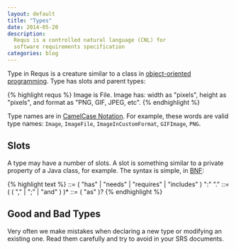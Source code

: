 ```yaml
---
layout: default
title: "Types"
date: 2014-05-20
description:
  Requs is a controlled natural language (CNL) for
  software requirements specification
categories: blog
---
```


Type in Requs is a creature similar to a class in
[object-oriented programming](http://en.wikipedia.org/wiki/Object-oriented_programming).
Type has slots and parent types:

{% highlight requs %}
Image is File.
Image has:
width as "pixels",
height as "pixels", and
format as "PNG, GIF, JPEG, etc".
{% endhighlight %}

Type names are in [CamelCase Notation](http://en.wikipedia.org/wiki/CamelCase).
For example, these words are valid type names:
`Image`, `ImageFile`, `ImageInCustomFormat`,
`GIFImage`, `PNG`.

## Slots

A type may have a number of slots. A slot is something similar
to a private property of a Java class, for example. The syntax is simple,
in [BNF](http://en.wikipedia.org/wiki/Backus%E2%80%93Naur_Form):

{% highlight text %}
<type> ::= <camel> ( "has" | "needs" | "requires" | "includes" ) ":" <slots> "."
<slots> ::= <slot> (  ( "," | ";" | "and" ) <slot> )*
<slot> ::= <name> ( "as" <informal> )?
{% endhighlight %}

## Good and Bad Types

Very often we make mistakes when declaring a new type or
modifying an existing one. Read them carefully and try to avoid
in your SRS documents.


